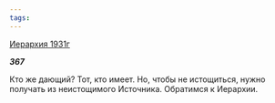 ```yaml
---
tags:
---
```



[Иерархия 1931г](/agni/1931)



___367___

Кто же дающий? Тот, кто имеет. Но, чтобы не истощиться, нужно получать из неистощимого Источника. Обратимся к Иерархии.   


